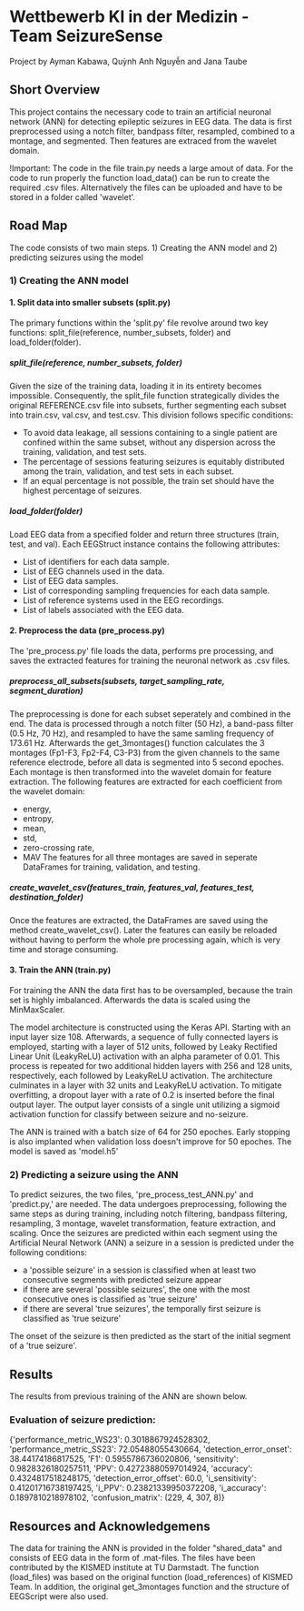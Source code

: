 # Wettbewerb KI in der Medizin - Team SeizureSense
Project by Ayman Kabawa, Quỳnh Anh Nguyễn and Jana Taube

## Short Overview
This project contains the necessary code to train an artificial neuronal network (ANN) for detecting epileptic seizures in EEG data. The data is first preprocessed using a notch filter, bandpass filter, resampled, combined to a montage, and segmented. Then features are extraced from the wavelet domain. 

!Important: The code in the file train.py needs a large amout of data. For the code to run properly the function load_data() can be run to create the required .csv files. Alternatively the files can be uploaded and have to be stored in a folder called 'wavelet'.


## Road Map
The code consists of two main steps. 1) Creating the ANN model and 2) predicting seizures using the model

### 1) Creating the ANN model
#### 1. Split data into smaller subsets (split.py)
The primary functions within the 'split.py' file revolve around two key functions: split_file(reference, number_subsets, folder) and load_folder(folder). 
##### split_file(reference, number_subsets, folder)
Given the size of the training data, loading it in its entirety becomes impossible. Consequently, the split_file function strategically divides the original REFERENCE.csv file into subsets, further segmenting each subset into train.csv, val.csv, and test.csv. This division follows specific conditions:
- To avoid data leakage, all sessions containing to a single patient are confined within the same subset, without any dispersion across the training, validation, and test sets.
- The percentage of sessions featuring seizures is equitably distributed among the train, validation, and test sets in each subset.
- If an equal percentage is not possible, the train set should have the highest percentage of seizures.
##### load_folder(folder)
Load EEG data from a specified folder and return three structures (train, test, and val). Each EEGStruct instance contains the following attributes:
- List of identifiers for each data sample.
- List of EEG channels used in the data.
- List of EEG data samples.
- List of corresponding sampling frequencies for each data sample.
- List of reference systems used in the EEG recordings.
- List of labels associated with the EEG data.

#### 2. Preprocess the data (pre_process.py)
The 'pre_process.py' file loads the data, performs pre processing, and saves the extracted features for training the neuronal network as .csv files.

##### preprocess_all_subsets(subsets, target_sampling_rate, segment_duration)
The preprocessing is done for each subset seperately and combined in the end. The data is processed through a notch filter (50 Hz), a band-pass filter (0.5 Hz, 70 Hz), and resampled to have the same samling frequency of 173.61 Hz. Afterwards the get_3montages() function calculates the 3 montages (Fp1-F3, Fp2-F4, C3-P3) from the given channels to the same reference electrode, before all data is segmented into 5 second epoches. Each montage is then transformed into the wavelet domain for feature extraction. The following features are extracted for each coefficient from the wavelet domain: 
- energy, 
- entropy, 
- mean, 
- std, 
- zero-crossing rate, 
- MAV
The features for all three montages are saved in seperate DataFrames for training, validation, and testing.

##### create_wavelet_csv(features_train, features_val, features_test, destination_folder)
Once the features are extracted, the DataFrames are saved using the method create_wavelet_csv(). Later the features can easily be reloaded without having to perform the whole pre processing again, which is very time and storage consuming.

#### 3. Train the ANN (train.py)
For training the ANN the data first has to be oversampled, because the train set is highly imbalanced. Afterwards the data is scaled using the MinMaxScaler. 

The model architecture is constructed using the Keras API. Starting with an input layer size 108. Afterwards, a sequence of fully connected layers is employed, starting with a layer of 512 units, followed by Leaky Rectified Linear Unit (LeakyReLU) activation with an alpha parameter of 0.01. This process is repeated for two additional hidden layers with 256 and 128 units, respectively, each followed by LeakyReLU activation. The architecture culminates in a layer with 32 units and LeakyReLU activation. To mitigate overfitting, a dropout layer with a rate of 0.2 is inserted before the final output layer. The output layer consists of a single unit utilizing a sigmoid activation function for classify between seizure and no-seizure.

The ANN is trained with a batch size of 64 for 250 epoches. Early stopping is also implanted when validation loss doesn't improve for 50 epoches.
The model is saved as 'model.h5'

### 2) Predicting a seizure using the ANN
To predict seizures, the two files, 'pre_process_test_ANN.py' and 'predict.py,' are needed. The data undergoes preprocessing, following the same steps as during training, including notch filtering, bandpass filtering, resampling, 3 montage, wavelet transformation, feature extraction, and scaling. Once the seizures are predicted within each segment using the Artificial Neural Network (ANN) a seizure in a session is predicted under the following conditions:
- a 'possible seizure' in a session is classified when at least two consecutive segments with predicted seizure appear
- if there are several 'possible seizures', the one with the most consecutive ones is classified as 'true seizure'
- if there are several 'true seizures', the temporally first seizure is classified as 'true seizure'

The onset of the seizure is then predicted as the start of the initial segment of a 'true seizure'.


## Results
The results from previous training of the ANN are shown below. 

### Evaluation of seizure prediction:
{'performance_metric_WS23': 0.3018867924528302,
 'performance_metric_SS23': 72.05488055430664,
 'detection_error_onset': 38.44174186817525,
 'F1': 0.5955786736020806,
 'sensitivity': 0.9828326180257511,
 'PPV': 0.42723880597014924,
 'accuracy': 0.4324817518248175,
 'detection_error_offset': 60.0,
 'i_sensitivity': 0.41201716738197425,
 'i_PPV': 0.23821339950372208,
 'i_accuracy': 0.1897810218978102,
 'confusion_matrix': (229, 4, 307, 8)}


## Resources and Acknowledgemens
The data for training the ANN is provided in the folder "shared_data" and consists of EEG data in the form of .mat-files. The files have been contributed by the KISMED institute at TU Darmstadt. The function (load_files) was based on the original function (load_references) of KISMED Team. In addition, the original get_3montages function and the structure of EEGScript were also used. 

